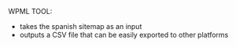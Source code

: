 WPML TOOL:
- takes the spanish sitemap as an input
- outputs a CSV file that can be easily exported to other platforms